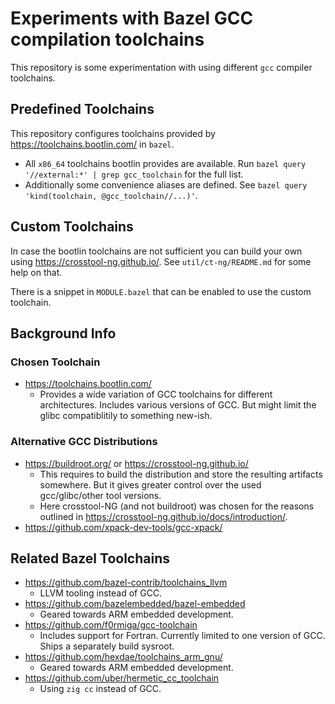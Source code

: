 # Experiments with Bazel GCC compilation toolchains

This repository is some experimentation with using different `gcc` compiler
toolchains.

## Predefined Toolchains

This repository configures toolchains provided by
https://toolchains.bootlin.com/ in `bazel`.

- All `x86_64` toolchains bootlin provides are available. Run `bazel query
  '//external:*' | grep gcc_toolchain` for the full list.
- Additionally some convenience aliases are defined. See `bazel query
  'kind(toolchain, @gcc_toolchain//...)'`.

## Custom Toolchains

In case the bootlin toolchains are not sufficient you can build your own using
https://crosstool-ng.github.io/. See `util/ct-ng/README.md` for some help on
that.

There is a snippet in `MODULE.bazel` that can be enabled to use the custom
toolchain.

## Background Info

### Chosen Toolchain

- https://toolchains.bootlin.com/
    - Provides a wide variation of GCC toolchains
    for different architectures. Includes various
    versions of GCC. But might limit the glibc
    compatiblitily to something new-ish.

### Alternative GCC Distributions

- https://buildroot.org/ or https://crosstool-ng.github.io/
    - This requires to build the distribution and store
    the resulting artifacts somewhere. But it gives greater
    control over the used gcc/glibc/other tool versions.
    - Here crosstool-NG (and not buildroot) was chosen for the reasons outlined
      in https://crosstool-ng.github.io/docs/introduction/.
- https://github.com/xpack-dev-tools/gcc-xpack/

## Related Bazel Toolchains

- https://github.com/bazel-contrib/toolchains_llvm
    - LLVM tooling instead of GCC.
- https://github.com/bazelembedded/bazel-embedded
    - Geared towards ARM embedded development.
- https://github.com/f0rmiga/gcc-toolchain
    - Includes support for Fortran. Currently limited to one
    version of GCC. Ships a separately build sysroot.
- https://github.com/hexdae/toolchains_arm_gnu/
    - Geared towards ARM embedded development.
- https://github.com/uber/hermetic_cc_toolchain
    - Using `zig cc` instead of GCC.

